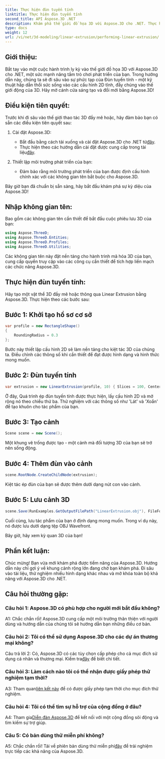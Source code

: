 ```yaml
---
title: Thực hiện đùn tuyến tính
linktitle: Thực hiện đùn tuyến tính
second_title: API Aspose.3D .NET
description: Khám phá thế giới đồ họa 3D với Aspose.3D cho .NET. Thực hiện đùn tuyến tính trong hướng dẫn từng bước này.
type: docs
weight: 12
url: /vi/net/3d-modeling/linear-extrusion/performing-linear-extrusion/
---
```

## Giới thiệu:

Bắt tay vào một cuộc hành trình ly kỳ vào thế giới đồ họa 3D với Aspose.3D cho .NET, một sức mạnh nâng tầm trò chơi phát triển của bạn. Trong hướng dẫn này, chúng ta sẽ đi sâu vào sự phức tạp của Đùn tuyến tính - một kỹ thuật hấp dẫn thổi sức sống vào các cấu hình 2D tĩnh, đẩy chúng vào thế giới động của 3D. Hãy mở cánh cửa sáng tạo và đổi mới bằng Aspose.3D!

## Điều kiện tiên quyết:

Trước khi đi sâu vào thế giới thao tác 3D đầy mê hoặc, hãy đảm bảo bạn có sẵn các điều kiện tiên quyết sau:

1. Cài đặt Aspose.3D:
   -  Bắt đầu bằng cách tải xuống và cài đặt Aspose.3D cho .NET từ[đây](https://releases.aspose.com/3d/net/).
   -  Thực hiện theo các hướng dẫn cài đặt được cung cấp trong tài liệu[đây](https://reference.aspose.com/3d/net/).

2. Thiết lập môi trường phát triển của bạn:
   - Đảm bảo rằng môi trường phát triển của bạn được định cấu hình chính xác với các không gian tên bắt buộc cho Aspose.3D.

Bây giờ bạn đã chuẩn bị sẵn sàng, hãy bắt đầu khám phá sự kỳ diệu của Aspose.3D!

## Nhập không gian tên:

Bao gồm các không gian tên cần thiết để bắt đầu cuộc phiêu lưu 3D của bạn:

```csharp
using Aspose.ThreeD;
using Aspose.ThreeD.Entities;
using Aspose.ThreeD.Profiles;
using Aspose.ThreeD.Utilities;
```

Các không gian tên này đặt nền tảng cho hành trình mã hóa 3D của bạn, cung cấp quyền truy cập vào các công cụ cần thiết để tích hợp liền mạch các chức năng Aspose.3D.

## Thực hiện đùn tuyến tính:

Hãy tạo một vật thể 3D đầy mê hoặc thông qua Linear Extrusion bằng Aspose.3D. Thực hiện theo các bước sau:

## Bước 1: Khởi tạo hồ sơ cơ sở
```csharp
var profile = new RectangleShape()
{
    RoundingRadius = 0.3
};
```

Bước này thiết lập cấu hình 2D sẽ làm nền tảng cho kiệt tác 3D của chúng ta. Điều chỉnh các thông số khi cần thiết để đạt được hình dạng và hình thức mong muốn.

## Bước 2: Đùn tuyến tính
```csharp
var extrusion = new LinearExtrusion(profile, 10) { Slices = 100, Center = true, Twist = 360, TwistOffset = new Vector3(10, 0, 0) };
```

Ở đây, Quá trình ép đùn tuyến tính được thực hiện, lấy cấu hình 2D và mở rộng nó theo chiều thứ ba. Thử nghiệm với các thông số như 'Lát' và 'Xoắn' để tạo khuôn cho tác phẩm của bạn.

## Bước 3: Tạo cảnh
```csharp
Scene scene = new Scene();
```

Một khung vẽ trống được tạo - một cảnh mà đối tượng 3D của bạn sẽ trở nên sống động.

## Bước 4: Thêm đùn vào cảnh
```csharp
scene.RootNode.CreateChildNode(extrusion);
```

Kiệt tác ép đùn của bạn sẽ được thêm dưới dạng nút con vào cảnh.

## Bước 5: Lưu cảnh 3D
```csharp
scene.Save(RunExamples.GetOutputFilePath("LinearExtrusion.obj"), FileFormat.WavefrontOBJ);
```

Cuối cùng, lưu tác phẩm của bạn ở định dạng mong muốn. Trong ví dụ này, nó được lưu dưới dạng tệp OBJ Wavefront.

Bây giờ, hãy xem kỳ quan 3D của bạn!

## Phần kết luận:

Chúc mừng! Bạn vừa mới khám phá được tiềm năng của Aspose.3D. Hướng dẫn này chỉ gợi ý về khung cảnh rộng lớn đang chờ bạn khám phá. Đi sâu vào tài liệu, thử nghiệm nhiều hình dạng khác nhau và mở khóa toàn bộ khả năng với Aspose.3D cho .NET.

## Câu hỏi thường gặp:

### Câu hỏi 1: Aspose.3D có phù hợp cho người mới bắt đầu không?

A1: Chắc chắn rồi! Aspose.3D cung cấp một môi trường thân thiện với người dùng và hướng dẫn của chúng tôi sẽ hướng dẫn bạn những điều cơ bản.

### Câu hỏi 2: Tôi có thể sử dụng Aspose.3D cho các dự án thương mại không?

 Câu trả lời 2: Có, Aspose.3D có các tùy chọn cấp phép cho cả mục đích sử dụng cá nhân và thương mại. Kiểm tra[đây](https://purchase.aspose.com/buy) để biết chi tiết.

### Câu hỏi 3: Làm cách nào tôi có thể nhận được giấy phép thử nghiệm tạm thời?

 A3: Tham quan[liên kết này](https://purchase.aspose.com/temporary-license/) để có được giấy phép tạm thời cho mục đích thử nghiệm.

### Câu hỏi 4: Tôi có thể tìm sự hỗ trợ của cộng đồng ở đâu?

 A4: Tham gia[Diễn đàn Aspose.3D](https://forum.aspose.com/c/3d/18) để kết nối với một cộng đồng sôi động và tìm kiếm sự trợ giúp.

### Câu 5: Có bản dùng thử miễn phí không?

 A5: Chắc chắn rồi! Tải về phiên bản dùng thử miễn phí[đây](https://releases.aspose.com/) để trải nghiệm trực tiếp các khả năng của Aspose.3D.
